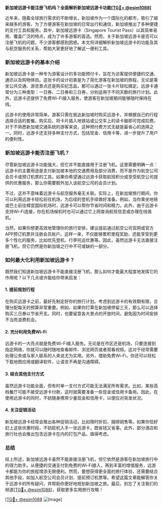**新加坡远游卡能注册飞机吗？全面解析新加坡远游卡功能[[TG💪+ @esim1088](https://t.me/s/esim1088)]**

近年来，随着全球旅行需求的不断增长，新加坡作为一个国际化的都市，吸引了越来越多的游客。为了方便游客在新加坡的日常出行和通信，新加坡推出了多种便捷的支付工具和服务。其中，新加坡远游卡（Singapore Tourist Pass）以其简单易用、覆盖广泛的特点，成为了许多游客的首选。然而，关于新加坡远游卡是否可以注册飞机的问题，不少游客都感到困惑。本文将详细解析新加坡远游卡的功能及其与航空服务的关系，帮助大家更好地了解这一便利工具。

### 新加坡远游卡的基本介绍

新加坡远游卡是一种专为游客设计的多功能预付卡，旨在为访客提供便捷的交通、通讯以及购物体验。这张卡的设计初衷是为了简化游客在新加坡的旅程，无论是乘坐公共交通、游览景点还是购买纪念品，都可以通过一张卡片轻松搞定。远游卡通常分为三种类型：一日券、二日券和三日券，分别适用于不同天数的旅行计划。此外，远游卡还提供了免费Wi-Fi接入服务，使游客在新加坡期间能够随时保持在线。

远游卡的使用非常简单。游客只需在抵达新加坡时购买远游卡，并根据自己的行程选择合适的套餐。购买后，将卡片插入地铁站或公交车上的读卡器即可完成扣费。对于不熟悉新加坡交通系统的游客来说，这种预付费方式无疑是最省心的选择之一。同时，远游卡还支持多种支付方式，包括现金、信用卡等，进一步提升了用户的便利性。

### 新加坡远游卡能否注册飞机？

尽管新加坡远游卡功能强大，但它并不能直接用于注册飞机。这里需要明确一点：远游卡的主要用途是支付新加坡本地的交通费用及部分消费，而不是作为航空公司会员卡或预订机票的工具。如果你希望通过远游卡获取航班积分或享受航空公司提供的优惠服务，那么你需要额外加入该航空公司的会员计划。

不过，这并不意味着远游卡与航空服务毫无关联。实际上，在新加坡旅行期间，你可以利用远游卡轻松前往机场，为后续的登机手续做好准备。例如，当你乘坐地铁或巴士前往樟宜国际机场时，远游卡可以帮你节省时间和精力。此外，由于远游卡支持Wi-Fi连接，你在机场候机时也可以通过它上网查询航班信息或办理在线值机。

当然，如果你想更高效地管理你的旅行安排，建议提前通过航空公司官网或官方APP预订机票并注册会员账户。这样一来，不仅能够累积里程奖励，还能享受到更多个性化的服务，比如优先登机、行李托运优惠等。因此，虽然远游卡无法直接注册飞机，但它仍然是你新加坡之行中不可或缺的一部分。

### 如何最大化利用新加坡远游卡？

既然我们知道新加坡远游卡不能直接注册飞机，那么如何才能最大程度地发挥它的作用呢？以下几点或许能给你带来启发：

#### 1. 提前规划行程
在购买远游卡之前，最好先制定好你的旅行计划。考虑到远游卡的有效期有限，合理分配每天的预算非常重要。例如，如果你打算在新加坡停留三天，那么可以选择购买三日券以节省开支。同时，也要留意各大景点的开放时间，避免因为时间安排不当而浪费机会。

#### 2. 充分利用免费Wi-Fi
远游卡的一大亮点就是免费Wi-Fi接入服务。无论是在市区还是机场，只要连接到指定网络，你就可以随时随地查看邮件、浏览网页或者观看视频。这对于经常需要处理公务或与家人联系的人来说尤为实用。另外，借助免费Wi-Fi，你还可以轻松下载地图应用或翻译软件，让语言不再是沟通障碍。

#### 3. 结合其他支付方式
虽然远游卡功能全面，但有时单一支付方式可能无法满足所有需求。比如，某些高档餐厅可能不接受远游卡付款，这时就需要准备一些现金或信用卡备用。因此，在使用远游卡的同时，不妨随身携带少量现金和信用卡，以便应对突发状况。

#### 4. 关注促销活动
新加坡远游卡经常会推出各种促销活动，比如限时折扣、捆绑销售等。如果你恰好赶上这些优惠时段，不妨趁机入手一张远游卡，既省钱又省事。此外，部分酒店和旅行社也会推出包含远游卡在内的打包产品，值得考虑。

### 总结

综上所述，新加坡远游卡虽然不能直接注册飞机，但它依然是游客在新加坡旅行中的得力助手。从便捷的交通支付到免费的Wi-Fi接入，再到丰富的增值服务，远游卡都能为你的旅程增添无限便利。然而，要想获得更全面的旅行体验，还需要结合其他手段，如加入航空公司会员计划、提前预订机票等。希望这篇文章能解答你关于远游卡的所有疑问，并帮助你更好地规划新加坡之旅。最后，别忘了关注我们的频道[[TG💪+ @esim1088](https://t.me/s/esim1088)]，获取更多实用旅行攻略！

[[TG💪+ @esim1088](https://t.me/s/esim1088) ![Image](https://i.postimg.cc/4NQfJmqS/Snipaste-2025-05-13-00-14-12.png)]